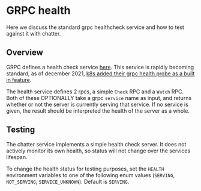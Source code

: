 # GRPC health

Here we discuss the standard grpc healthcheck service and how to test against it with chatter.

## Overview

GRPC defines a health check service [here](https://github.com/grpc/grpc/blob/master/src/proto/grpc/health/v1/health.proto). This service is rapidly becoming standard, as of december 2021, [k8s added their grpc health probe as a built in feature](https://kubernetes.io/blog/2018/10/01/health-checking-grpc-servers-on-kubernetes/).

The health service defines 2 rpcs, a simple `Check` RPC and a `Watch` RPC. Both of these OPTIONALLY take a grpc `service` name as input, and returns whether or not the server is currently serving that service. If no service is given, the result should be interpreted the health of the server as a whole.

## Testing

The chatter service implements a simple health check server. It does not actively monitor its own health, so status will not change over the services lifespan.

To change the health status for testing purposes, set the `HEALTH` environment variables to one of the following enum values (`SERVING`, `NOT_SERVING`, `SERVICE_UNKNOWN`). Default is `SERVING`.